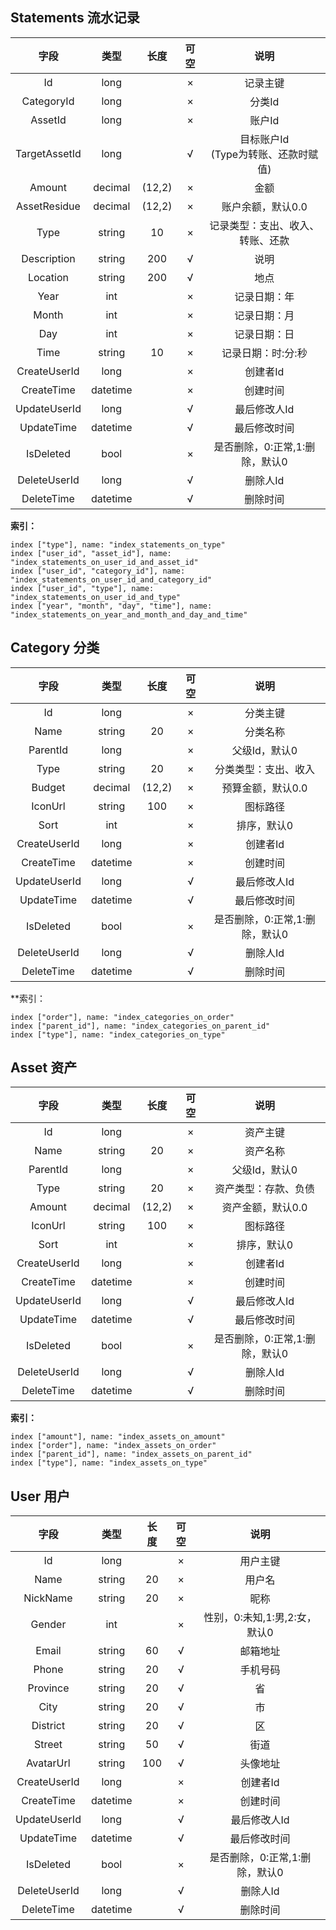 ## Statements 流水记录

|     字段      |   类型   |  长度  | 可空 |                   说明                   |
| :-----------: | :------: | :----: | :--: | :--------------------------------------: |
|      Id       |   long   |        |  ×   |                 记录主键                 |
|  CategoryId   |   long   |        |  ×   |                  分类Id                  |
|    AssetId    |   long   |        |  ×   |                  账户Id                  |
| TargetAssetId |   long   |        |  √   | 目标账户Id<br />(Type为转账、还款时赋值) |
|    Amount     | decimal  | (12,2) |  ×   |                   金额                   |
| AssetResidue  | decimal  | (12,2) |  ×   |            账户余额，默认0.0             |
|     Type      |  string  |   10   |  ×   |     记录类型：支出、收入、转账、还款     |
|  Description  |  string  |  200   |  √   |                   说明                   |
|   Location    |  string  |  200   |  √   |                   地点                   |
|     Year      |   int    |        |  ×   |               记录日期：年               |
|     Month     |   int    |        |  ×   |               记录日期：月               |
|      Day      |   int    |        |  ×   |               记录日期：日               |
|     Time      |  string  |   10   |  ×   |            记录日期：时:分:秒            |
| CreateUserId  |   long   |        |  ×   |                 创建者Id                 |
|  CreateTime   | datetime |        |  ×   |                 创建时间                 |
| UpdateUserId  |   long   |        |  √   |               最后修改人Id               |
|  UpdateTime   | datetime |        |  √   |               最后修改时间               |
|   IsDeleted   |   bool   |        |  ×   |      是否删除，0:正常,1:删除，默认0      |
| DeleteUserId  |   long   |        |  √   |                 删除人Id                 |
|  DeleteTime   | datetime |        |  √   |                 删除时间                 |

**索引：**

```
index ["type"], name: "index_statements_on_type"
index ["user_id", "asset_id"], name: "index_statements_on_user_id_and_asset_id"
index ["user_id", "category_id"], name: "index_statements_on_user_id_and_category_id"
index ["user_id", "type"], name: "index_statements_on_user_id_and_type"
index ["year", "month", "day", "time"], name: "index_statements_on_year_and_month_and_day_and_time"
```



## Category  分类

|     字段     |   类型   |  长度  | 可空 |              说明              |
| :----------: | :------: | :----: | :--: | :----------------------------: |
|      Id      |   long   |        |  ×   |            分类主键            |
|     Name     |  string  |   20   |  ×   |            分类名称            |
|   ParentId   |   long   |        |  ×   |         父级Id，默认0          |
|     Type     |  string  |   20   |  ×   |      分类类型：支出、收入      |
|    Budget    | decimal  | (12,2) |  ×   |       预算金额，默认0.0        |
|   IconUrl    |  string  |  100   |  ×   |            图标路径            |
|     Sort     |   int    |        |  ×   |          排序，默认0           |
| CreateUserId |   long   |        |  ×   |            创建者Id            |
|  CreateTime  | datetime |        |  ×   |            创建时间            |
| UpdateUserId |   long   |        |  √   |          最后修改人Id          |
|  UpdateTime  | datetime |        |  √   |          最后修改时间          |
|  IsDeleted   |   bool   |        |  ×   | 是否删除，0:正常,1:删除，默认0 |
| DeleteUserId |   long   |        |  √   |            删除人Id            |
|  DeleteTime  | datetime |        |  √   |            删除时间            |

**索引：

```
index ["order"], name: "index_categories_on_order"
index ["parent_id"], name: "index_categories_on_parent_id"
index ["type"], name: "index_categories_on_type"
```



## Asset  资产

|     字段     |   类型   |  长度  | 可空 |              说明              |
| :----------: | :------: | :----: | :--: | :----------------------------: |
|      Id      |   long   |        |  ×   |            资产主键            |
|     Name     |  string  |   20   |  ×   |            资产名称            |
|   ParentId   |   long   |        |  ×   |         父级Id，默认0          |
|     Type     |  string  |   20   |  ×   |      资产类型：存款、负债      |
|    Amount    | decimal  | (12,2) |  ×   |       资产金额，默认0.0        |
|   IconUrl    |  string  |  100   |  ×   |            图标路径            |
|     Sort     |   int    |        |  ×   |          排序，默认0           |
| CreateUserId |   long   |        |  ×   |            创建者Id            |
|  CreateTime  | datetime |        |  ×   |            创建时间            |
| UpdateUserId |   long   |        |  √   |          最后修改人Id          |
|  UpdateTime  | datetime |        |  √   |          最后修改时间          |
|  IsDeleted   |   bool   |        |  ×   | 是否删除，0:正常,1:删除，默认0 |
| DeleteUserId |   long   |        |  √   |            删除人Id            |
|  DeleteTime  | datetime |        |  √   |            删除时间            |

**索引：**

    index ["amount"], name: "index_assets_on_amount"
    index ["order"], name: "index_assets_on_order"
    index ["parent_id"], name: "index_assets_on_parent_id"
    index ["type"], name: "index_assets_on_type"


## User  用户

|     字段     |   类型   | 长度 | 可空 |              说明              |
| :----------: | :------: | :--: | :--: | :----------------------------: |
|      Id      |   long   |      |  ×   |            用户主键            |
|     Name     |  string  |  20  |  ×   |             用户名             |
|   NickName   |  string  |  20  |  ×   |              昵称              |
|    Gender    |   int    |      |  ×   | 性别，0:未知,1:男,2:女，默认0  |
|    Email     |  string  |  60  |  √   |            邮箱地址            |
|    Phone     |  string  |  20  |  √   |            手机号码            |
|   Province   |  string  |  20  |  √   |               省               |
|     City     |  string  |  20  |  √   |               市               |
|   District   |  string  |  20  |  √   |               区               |
|    Street    |  string  |  50  |  √   |              街道              |
|  AvatarUrl   |  string  | 100  |  √   |            头像地址            |
| CreateUserId |   long   |      |  ×   |            创建者Id            |
|  CreateTime  | datetime |      |  ×   |            创建时间            |
| UpdateUserId |   long   |      |  √   |          最后修改人Id          |
|  UpdateTime  | datetime |      |  √   |          最后修改时间          |
|  IsDeleted   |   bool   |      |  ×   | 是否删除，0:正常,1:删除，默认0 |
| DeleteUserId |   long   |      |  √   |            删除人Id            |
|  DeleteTime  | datetime |      |  √   |            删除时间            |

